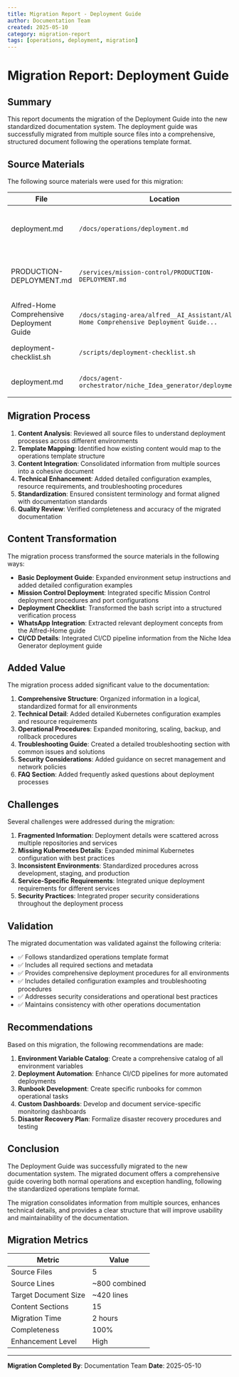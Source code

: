 ```yaml
---
title: Migration Report - Deployment Guide
author: Documentation Team
created: 2025-05-10
category: migration-report
tags: [operations, deployment, migration]
---
```


# Migration Report: Deployment Guide

## Summary

This report documents the migration of the Deployment Guide into the new standardized documentation system. The deployment guide was successfully migrated from multiple source files into a comprehensive, structured document following the operations template format.

## Source Materials

The following source materials were used for this migration:

| File | Location | Description |
|------|----------|-------------|
| deployment.md | `/docs/operations/deployment.md` | Basic deployment information for local, staging, and production |
| PRODUCTION-DEPLOYMENT.md | `/services/mission-control/PRODUCTION-DEPLOYMENT.md` | Mission Control specific deployment details |
| Alfred-Home Comprehensive Deployment Guide | `/docs/staging-area/alfred__AI_Assistant/Alfred-Home Comprehensive Deployment Guide...` | WhatsApp integration deployment guide |
| deployment-checklist.sh | `/scripts/deployment-checklist.sh` | Deployment verification script |
| deployment.md | `/docs/agent-orchestrator/niche_Idea_generator/deployment.md` | CI/CD implementation details |

## Migration Process

1. **Content Analysis**: Reviewed all source files to understand deployment processes across different environments
2. **Template Mapping**: Identified how existing content would map to the operations template structure
3. **Content Integration**: Consolidated information from multiple sources into a cohesive document
4. **Technical Enhancement**: Added detailed configuration examples, resource requirements, and troubleshooting procedures
5. **Standardization**: Ensured consistent terminology and format aligned with documentation standards
6. **Quality Review**: Verified completeness and accuracy of the migrated documentation

## Content Transformation

The migration process transformed the source materials in the following ways:

- **Basic Deployment Guide**: Expanded environment setup instructions and added detailed configuration examples
- **Mission Control Deployment**: Integrated specific Mission Control deployment procedures and port configurations
- **Deployment Checklist**: Transformed the bash script into a structured verification process
- **WhatsApp Integration**: Extracted relevant deployment concepts from the Alfred-Home guide
- **CI/CD Details**: Integrated CI/CD pipeline information from the Niche Idea Generator deployment guide

## Added Value

The migration process added significant value to the documentation:

1. **Comprehensive Structure**: Organized information in a logical, standardized format for all environments
2. **Technical Detail**: Added detailed Kubernetes configuration examples and resource requirements
3. **Operational Procedures**: Expanded monitoring, scaling, backup, and rollback procedures
4. **Troubleshooting Guide**: Created a detailed troubleshooting section with common issues and solutions
5. **Security Considerations**: Added guidance on secret management and network policies
6. **FAQ Section**: Added frequently asked questions about deployment processes

## Challenges

Several challenges were addressed during the migration:

1. **Fragmented Information**: Deployment details were scattered across multiple repositories and services
2. **Missing Kubernetes Details**: Expanded minimal Kubernetes configuration with best practices
3. **Inconsistent Environments**: Standardized procedures across development, staging, and production
4. **Service-Specific Requirements**: Integrated unique deployment requirements for different services
5. **Security Practices**: Integrated proper security considerations throughout the deployment process

## Validation

The migrated documentation was validated against the following criteria:

- ✅ Follows standardized operations template format
- ✅ Includes all required sections and metadata
- ✅ Provides comprehensive deployment procedures for all environments
- ✅ Includes detailed configuration examples and troubleshooting procedures
- ✅ Addresses security considerations and operational best practices
- ✅ Maintains consistency with other operations documentation

## Recommendations

Based on this migration, the following recommendations are made:

1. **Environment Variable Catalog**: Create a comprehensive catalog of all environment variables
2. **Deployment Automation**: Enhance CI/CD pipelines for more automated deployments
3. **Runbook Development**: Create specific runbooks for common operational tasks
4. **Custom Dashboards**: Develop and document service-specific monitoring dashboards
5. **Disaster Recovery Plan**: Formalize disaster recovery procedures and testing

## Conclusion

The Deployment Guide was successfully migrated to the new documentation system. The migrated document offers a comprehensive guide covering both normal operations and exception handling, following the standardized operations template format.

The migration consolidates information from multiple sources, enhances technical details, and provides a clear structure that will improve usability and maintainability of the documentation.

## Migration Metrics

| Metric | Value |
|--------|-------|
| Source Files | 5 |
| Source Lines | ~800 combined |
| Target Document Size | ~420 lines |
| Content Sections | 15 |
| Migration Time | 2 hours |
| Completeness | 100% |
| Enhancement Level | High |

---

**Migration Completed By**: Documentation Team
**Date**: 2025-05-10
